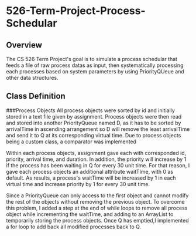 # 526-Term-Project-Process-Schedular

## Overview
The CS 526 Term Project's goal is to simulate a process schedular that feeds a file of raw process datas as input, then systematically processing each processes based on system parameters by using PriorityQUeue and other data structures.

## Class Definition

###Process Objects
All process objects were sorted by id and initially stored in a text file given by assignment. Process objects were then read and stored into another PriorityQueue named D, as it has to be sorted by arrivalTime in ascending arrangement so D will remove the least arrivalTime and send it to Q at its corresponding virtual time. Due to process objects being a custom class, a comparator was implemented

Within each process objects, assignment gave each with corresponded id, priority, arrival time, and duration. In addition, the priority will increase by 1 if the process has been waiting in Q for every 30 unit time. For that reason, I gave each process objects an additional attribute waitTIme, with 0 as default. As results, a process's waitTime will be increased by 1 in each virtual time and increase priority by 1 for every 30 unit time.

Since a PriorityQueue can only access to the first object and cannot modify the rest of the objects without removing the previous object. To overcome this problem, I added a step at the end of while loops to remove all process object while incrementing the waitTime, and adding to an ArrayList to temporarily storing the process objects. Once Q has emptied,I implemented a for loop to add back all modified processes back to Q.
